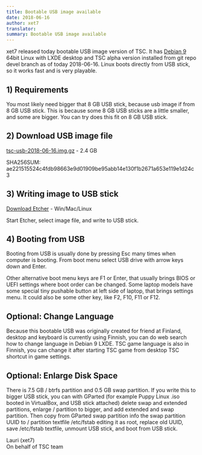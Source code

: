 ```yaml
---
title: Bootable USB image available
date: 2018-06-16
author: xet7
translator:
summary: Bootable USB image available
---
```


xet7 released today bootable USB image version of TSC. It has [Debian 9][1] 64bit Linux
with LXDE desktop and TSC alpha version installed from git repo devel branch as of today 
2018-06-16. Linux boots directly from USB stick, so it works fast and is
very playable.

## 1) Requirements

You most likely need bigger that 8 GB USB stick, because usb image if from
8 GB USB stick. This is because some 8 GB USB sticks are a little smaller,
and some are bigger. You can try does this fit on 8 GB USB stick.

## 2) Download USB image file

[tsc-usb-2018-06-16.img.gz][2] - 2.4 GB

SHA256SUM:<br />
ae221515524c4fdb98663e9d01909be95abb14e130f1b2671a653e119e1d24c3

## 3) Writing image to USB stick

[Download Etcher](https://etcher.io) - Win/Mac/Linux

Start Etcher, select image file, and write to USB stick.

## 4) Booting from USB

Booting from USB is usually done by pressing Esc many times when computer
is booting. From boot menu select USB drive with arrow keys down and Enter.

Other alternative boot menu keys are F1 or Enter, that usually brings
BIOS or UEFI settings where boot order can be changed. 
Some laptop models have some special tiny pushable button at left side 
of laptop, that brings settings menu.
It could also be some other key, like F2, F10, F11 or F12.

## Optional: Change Language

Because this bootable USB was originally created for friend at Finland, desktop 
and keyboard is currently using Finnish, you can do web search how to 
change language in Debian 9 LXDE. TSC game language is also in Finnish,
you can change it after starting TSC game from desktop TSC shortcut in game 
settings.

## Optional: Enlarge Disk Space

There is 7.5 GB / btrfs partition and 0.5 GB swap partition. If you write this
to bigger USB stick, you can with GParted (for example Puppy Linux .iso booted
in VirtualBox, and USB stick attached) delete swap and extended partitions,
enlarge / partition to bigger, and add extended and swap partition. Then copy
from GParted swap partition info the swap partition UUID to / partition
textfile /etc/fstab editing it as root, replace old UUID, save /etc/fstab
textfile, unmount USB stick, and boot from USB stick.

Lauri (xet7)<br />
On behalf of TSC team

[1]: https://www.debian.org
[2]: https://ftp.secretchronicles.org/alpha/tsc-usb-2018-06-16.img.gz
